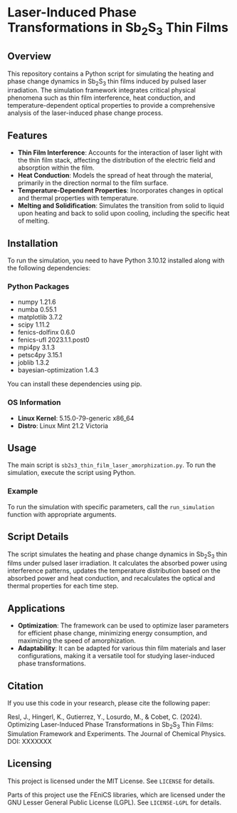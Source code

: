 # Laser-Induced Phase Transformations in Sb<sub>2</sub>S<sub>3</sub> Thin Films

## Overview
This repository contains a Python script for simulating the heating and phase change dynamics in Sb<sub>2</sub>S<sub>3</sub> thin films induced by pulsed laser irradiation. The simulation framework integrates critical physical phenomena such as thin film interference, heat conduction, and temperature-dependent optical properties to provide a comprehensive analysis of the laser-induced phase change process.

## Features
- **Thin Film Interference**: Accounts for the interaction of laser light with the thin film stack, affecting the distribution of the electric field and absorption within the film.
- **Heat Conduction**: Models the spread of heat through the material, primarily in the direction normal to the film surface.
- **Temperature-Dependent Properties**: Incorporates changes in optical and thermal properties with temperature.
- **Melting and Solidification**: Simulates the transition from solid to liquid upon heating and back to solid upon cooling, including the specific heat of melting.

## Installation
To run the simulation, you need to have Python 3.10.12 installed along with the following dependencies:

### Python Packages
- numpy 1.21.6
- numba 0.55.1
- matplotlib 3.7.2
- scipy 1.11.2
- fenics-dolfinx 0.6.0
- fenics-ufl 2023.1.1.post0
- mpi4py 3.1.3
- petsc4py 3.15.1
- joblib 1.3.2
- bayesian-optimization 1.4.3

You can install these dependencies using pip.

### OS Information
- **Linux Kernel**: 5.15.0-79-generic x86_64
- **Distro**: Linux Mint 21.2 Victoria

## Usage
The main script is `sb2s3_thin_film_laser_amorphization.py`. To run the simulation, execute the script using Python.

### Example
To run the simulation with specific parameters, call the `run_simulation` function with appropriate arguments. 

## Script Details
The script simulates the heating and phase change dynamics in Sb<sub>2</sub>S<sub>3</sub> thin films under pulsed laser irradiation. It calculates the absorbed power using interference patterns, updates the temperature distribution based on the absorbed power and heat conduction, and recalculates the optical and thermal properties for each time step.

## Applications
- **Optimization**: The framework can be used to optimize laser parameters for efficient phase change, minimizing energy consumption, and maximizing the speed of amorphization.
- **Adaptability**: It can be adapted for various thin film materials and laser configurations, making it a versatile tool for studying laser-induced phase transformations.

## Citation
If you use this code in your research, please cite the following paper:

Resl, J., Hingerl, K., Gutierrez, Y., Losurdo, M., & Cobet, C. (2024). Optimizing Laser-Induced Phase Transformations in Sb<sub>2</sub>S<sub>3</sub> Thin Films: Simulation Framework and Experiments. The Journal of Chemical Physics. DOI: XXXXXXX

## Licensing

This project is licensed under the MIT License. See `LICENSE` for details.

Parts of this project use the FEniCS libraries, which are licensed under the GNU Lesser General Public License (LGPL). See `LICENSE-LGPL` for details.

